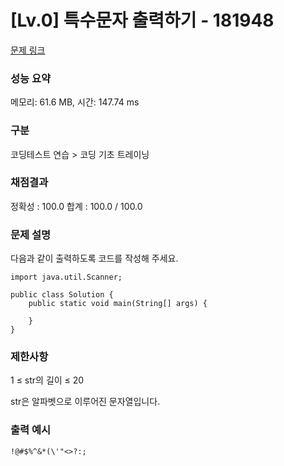 # [Lv.0] 특수문자 출력하기 - 181948

[문제 링크](https://school.programmers.co.kr/learn/courses/30/lessons/181948) 

### 성능 요약

메모리: 61.6 MB, 시간: 147.74 ms

### 구분

코딩테스트 연습 > 코딩 기초 트레이닝

### 채점결과

정확성 : 100.0
합계 : 100.0 / 100.0

### 문제 설명

<p>다음과 같이 출력하도록 코드를 작성해 주세요.</p>

```
import java.util.Scanner;

public class Solution {
    public static void main(String[] args) {
        
    }
}
```

### 제한사항

1 ≤ str의 길이 ≤ 20

str은 알파벳으로 이루어진 문자열입니다.

### 출력 예시
```
!@#$%^&*(\'"<>?:;
```